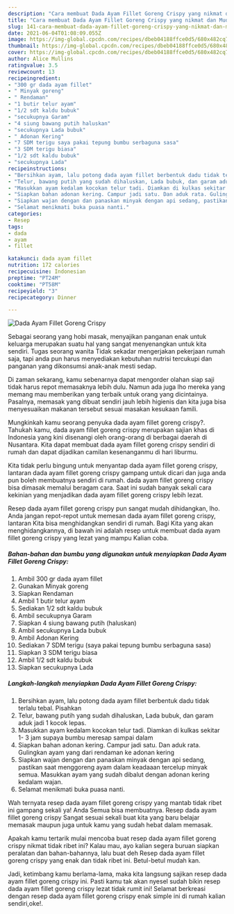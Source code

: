 ```yaml
---
description: "Cara membuat Dada Ayam Fillet Goreng Crispy yang nikmat dan Mudah Dibuat"
title: "Cara membuat Dada Ayam Fillet Goreng Crispy yang nikmat dan Mudah Dibuat"
slug: 141-cara-membuat-dada-ayam-fillet-goreng-crispy-yang-nikmat-dan-mudah-dibuat
date: 2021-06-04T01:08:09.055Z
image: https://img-global.cpcdn.com/recipes/dbeb04188ffce0d5/680x482cq70/dada-ayam-fillet-goreng-crispy-foto-resep-utama.jpg
thumbnail: https://img-global.cpcdn.com/recipes/dbeb04188ffce0d5/680x482cq70/dada-ayam-fillet-goreng-crispy-foto-resep-utama.jpg
cover: https://img-global.cpcdn.com/recipes/dbeb04188ffce0d5/680x482cq70/dada-ayam-fillet-goreng-crispy-foto-resep-utama.jpg
author: Alice Mullins
ratingvalue: 3.5
reviewcount: 13
recipeingredient:
- "300 gr dada ayam fillet"
- " Minyak goreng"
- " Rendaman"
- "1 butir telur ayam"
- "1/2 sdt kaldu bubuk"
- "secukupnya Garam"
- "4 siung bawang putih haluskan"
- "secukupnya Lada bubuk"
- " Adonan Kering"
- "7 SDM terigu saya pakai tepung bumbu serbaguna sasa"
- "3 SDM terigu biasa"
- "1/2 sdt kaldu bubuk"
- "secukupnya Lada"
recipeinstructions:
- "Bersihkan ayam, lalu potong dada ayam fillet berbentuk dadu tidak terlalu tebal. Pisahkan"
- "Telur, bawang putih yang sudah dihaluskan, Lada bubuk, dan garam aduk jadi 1 kocok lepas."
- "Masukkan ayam kedalam kocokan telur tadi. Diamkan di kulkas sekitar 1- 3 jam supaya bumbu meresap sampai dalam"
- "Siapkan bahan adonan kering. Campur jadi satu. Dan aduk rata. Gulingkan ayam yang dari rendaman ke adonan kering"
- "Siapkan wajan dengan dan panaskan minyak dengan api sedang, pastikan saat menggoreng ayam dalam keadaaan tercelup minyak semua. Masukkan ayam yang sudah dibalut dengan adonan kering kedalam wajan."
- "Selamat menikmati buka puasa nanti."
categories:
- Resep
tags:
- dada
- ayam
- fillet

katakunci: dada ayam fillet 
nutrition: 172 calories
recipecuisine: Indonesian
preptime: "PT24M"
cooktime: "PT58M"
recipeyield: "3"
recipecategory: Dinner

---
```



![Dada Ayam Fillet Goreng Crispy](https://img-global.cpcdn.com/recipes/dbeb04188ffce0d5/680x482cq70/dada-ayam-fillet-goreng-crispy-foto-resep-utama.jpg)

Sebagai seorang yang hobi masak, menyajikan panganan enak untuk keluarga merupakan suatu hal yang sangat menyenangkan untuk kita sendiri. Tugas seorang  wanita Tidak sekadar mengerjakan pekerjaan rumah saja, tapi anda pun harus menyediakan kebutuhan nutrisi tercukupi dan panganan yang dikonsumsi anak-anak mesti sedap.

Di zaman  sekarang, kamu sebenarnya dapat mengorder olahan siap saji tidak harus repot memasaknya lebih dulu. Namun ada juga lho mereka yang memang mau memberikan yang terbaik untuk orang yang dicintainya. Pasalnya, memasak yang dibuat sendiri jauh lebih higienis dan kita juga bisa menyesuaikan makanan tersebut sesuai masakan kesukaan famili. 



Mungkinkah kamu seorang penyuka dada ayam fillet goreng crispy?. Tahukah kamu, dada ayam fillet goreng crispy merupakan sajian khas di Indonesia yang kini disenangi oleh orang-orang di berbagai daerah di Nusantara. Kita dapat membuat dada ayam fillet goreng crispy sendiri di rumah dan dapat dijadikan camilan kesenanganmu di hari liburmu.

Kita tidak perlu bingung untuk menyantap dada ayam fillet goreng crispy, lantaran dada ayam fillet goreng crispy gampang untuk dicari dan juga anda pun boleh membuatnya sendiri di rumah. dada ayam fillet goreng crispy bisa dimasak memalui beragam cara. Saat ini sudah banyak sekali cara kekinian yang menjadikan dada ayam fillet goreng crispy lebih lezat.

Resep dada ayam fillet goreng crispy pun sangat mudah dihidangkan, lho. Anda jangan repot-repot untuk memesan dada ayam fillet goreng crispy, lantaran Kita bisa menghidangkan sendiri di rumah. Bagi Kita yang akan menghidangkannya, di bawah ini adalah resep untuk membuat dada ayam fillet goreng crispy yang lezat yang mampu Kalian coba.

<!--inarticleads1-->

##### Bahan-bahan dan bumbu yang digunakan untuk menyiapkan Dada Ayam Fillet Goreng Crispy:

1. Ambil 300 gr dada ayam fillet
1. Gunakan  Minyak goreng
1. Siapkan  Rendaman
1. Ambil 1 butir telur ayam
1. Sediakan 1/2 sdt kaldu bubuk
1. Ambil secukupnya Garam
1. Siapkan 4 siung bawang putih (haluskan)
1. Ambil secukupnya Lada bubuk
1. Ambil  Adonan Kering
1. Sediakan 7 SDM terigu (saya pakai tepung bumbu serbaguna sasa)
1. Siapkan 3 SDM terigu biasa
1. Ambil 1/2 sdt kaldu bubuk
1. Siapkan secukupnya Lada




<!--inarticleads2-->

##### Langkah-langkah menyiapkan Dada Ayam Fillet Goreng Crispy:

1. Bersihkan ayam, lalu potong dada ayam fillet berbentuk dadu tidak terlalu tebal. Pisahkan
1. Telur, bawang putih yang sudah dihaluskan, Lada bubuk, dan garam aduk jadi 1 kocok lepas.
1. Masukkan ayam kedalam kocokan telur tadi. Diamkan di kulkas sekitar 1- 3 jam supaya bumbu meresap sampai dalam
1. Siapkan bahan adonan kering. Campur jadi satu. Dan aduk rata. Gulingkan ayam yang dari rendaman ke adonan kering
1. Siapkan wajan dengan dan panaskan minyak dengan api sedang, pastikan saat menggoreng ayam dalam keadaaan tercelup minyak semua. Masukkan ayam yang sudah dibalut dengan adonan kering kedalam wajan.
1. Selamat menikmati buka puasa nanti.




Wah ternyata resep dada ayam fillet goreng crispy yang mantab tidak ribet ini gampang sekali ya! Anda Semua bisa membuatnya. Resep dada ayam fillet goreng crispy Sangat sesuai sekali buat kita yang baru belajar memasak maupun juga untuk kamu yang sudah hebat dalam memasak.

Apakah kamu tertarik mulai mencoba buat resep dada ayam fillet goreng crispy nikmat tidak ribet ini? Kalau mau, ayo kalian segera buruan siapkan peralatan dan bahan-bahannya, lalu buat deh Resep dada ayam fillet goreng crispy yang enak dan tidak ribet ini. Betul-betul mudah kan. 

Jadi, ketimbang kamu berlama-lama, maka kita langsung sajikan resep dada ayam fillet goreng crispy ini. Pasti kamu tak akan nyesel sudah bikin resep dada ayam fillet goreng crispy lezat tidak rumit ini! Selamat berkreasi dengan resep dada ayam fillet goreng crispy enak simple ini di rumah kalian sendiri,oke!.

